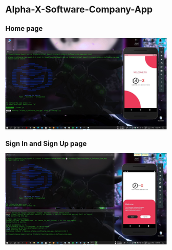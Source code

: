 # Alpha-X-Software-Company-App

## Home page
![image](https://github.com/Mindula-Dilthushan/Alpha-X-Software-Company-App/blob/master/demo/App%20Ui/Homepage.jpg)

## Sign In and Sign Up page
![image](https://github.com/Mindula-Dilthushan/Alpha-X-Software-Company-App/blob/master/demo/App%20Ui/SignIn%20%26%20SignUp%20page.jpg)
